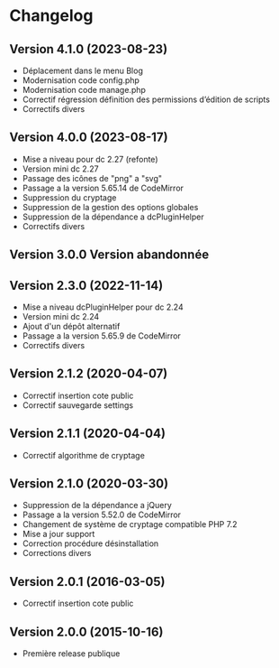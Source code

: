 Changelog
=========

Version 4.1.0 (2023-08-23)
--------------------------

* Déplacement dans le menu Blog
* Modernisation code config.php
* Modernisation code manage.php
* Correctif régression définition des permissions d’édition de scripts
* Correctifs divers

Version 4.0.0 (2023-08-17)
--------------------------

* Mise a niveau pour dc 2.27 (refonte)
* Version mini dc 2.27
* Passage des icônes de "png" a "svg"
* Passage a la version 5.65.14 de CodeMirror
* Suppression du cryptage
* Suppression de la gestion des options globales
* Suppression de la dépendance a dcPluginHelper
* Correctifs divers

Version 3.0.0 Version abandonnée
--------------------------------

Version 2.3.0 (2022-11-14)
--------------------------

* Mise a niveau dcPluginHelper pour dc 2.24
* Version mini dc 2.24
* Ajout d'un dépôt alternatif
* Passage a la version 5.65.9 de CodeMirror
* Correctifs divers

Version 2.1.2 (2020-04-07)
--------------------------

* Correctif insertion cote public
* Correctif sauvegarde settings

Version 2.1.1 (2020-04-04)
--------------------------

* Correctif algorithme de cryptage

Version 2.1.0 (2020-03-30)
--------------------------

* Suppression de la dépendance a jQuery
* Passage a la version 5.52.0 de CodeMirror
* Changement de système de cryptage compatible PHP 7.2
* Mise a jour support
* Correction procédure désinstallation
* Corrections divers

Version 2.0.1 (2016-03-05)
--------------------------

* Correctif insertion cote public

Version 2.0.0 (2015-10-16)
--------------------------

* Première release publique
